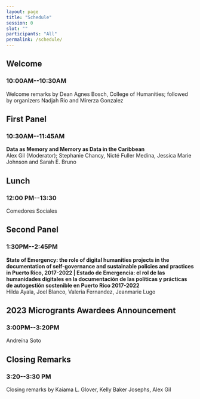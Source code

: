 ```yaml
---
layout: page
title: "Schedule"
session: 0
slot: ""
participants: "All"
permalink: /schedule/
---
```


## Welcome

### 10:00AM--10:30AM
Welcome remarks by Dean Agnes Bosch, College of Humanities; followed by organizers Nadjah Rio and Mirerza Gonzalez

## First Panel

### 10:30AM--11:45AM

**Data as Memory and Memory as Data in the Caribbean**   
Alex Gil (Moderator); Stephanie Chancy, Nicté Fuller Medina, Jessica Marie Johnson and Sarah E. Bruno

## Lunch 
### 12:00 PM--13:30		
Comedores Sociales

## Second Panel
### 1:30PM--2:45PM		

**State of Emergency: the role of digital humanities projects in the documentation of self-governance and sustainable policies and practices in Puerto Rico, 2017-2022 | Estado de Emergencia: el rol de las humanidades digitales en la documentación de las políticas y prácticas de autogestión sostenible en Puerto Rico 2017-2022**	
Hilda Ayala, Joel Blanco, Valeria Fernandez, Jeanmarie Lugo

## 2023 Microgrants Awardees Announcement
### 3:00PM--3:20PM
Andreína Soto

## Closing Remarks
### 3:20--3:30 PM		
Closing remarks by Kaiama L. Glover, Kelly Baker Josephs, Alex Gil
